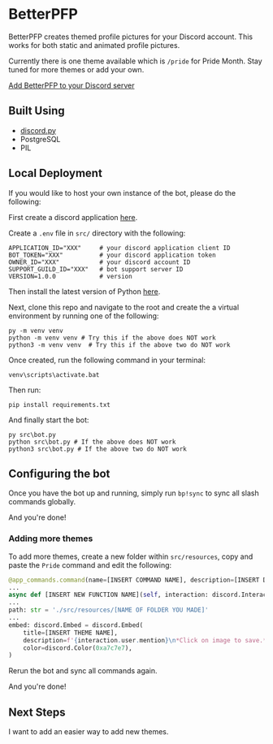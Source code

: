 # BetterPFP
BetterPFP creates themed profile pictures for your Discord account. This works for both static and animated profile pictures.

Currently there is one theme available which is `/pride` for Pride Month. Stay tuned for more themes or add your own.

[Add BetterPFP to your Discord server](https://discord.com/api/oauth2/authorize?client_id=1116051237029294191&permissions=51264&scope=bot%20applications.commands)

## Built Using
- [discord.py](https://discordpy.readthedocs.io/en/stable/)
- PostgreSQL
- PIL

## Local Deployment
If you would like to host your own instance of the bot, please do the following:

First create a discord application [here](https://discord.com/developers/applications).

Create a `.env` file in `src/` directory with the following:
```
APPLICATION_ID="XXX"     # your discord application client ID
BOT_TOKEN="XXX"          # your discord application token 
OWNER_ID="XXX"           # your discord account ID
SUPPORT_GUILD_ID="XXX"   # bot support server ID
VERSION=1.0.0            # version
```

Then install the latest version of Python [here](https://www.python.org/downloads/).

Next, clone this repo and navigate to the root and create the a virtual environment by running one of the following:
```
py -m venv venv
python -m venv venv # Try this if the above does NOT work
python3 -m venv venv  # Try this if the above two do NOT work
```

Once created, run the following command in your terminal:
```
venv\scripts\activate.bat
```

Then run:
```
pip install requirements.txt
```

And finally start the bot:
```
py src\bot.py
python src\bot.py # If the above does NOT work
python3 src\bot.py # If the above two do NOT work
```

## Configuring the bot
Once you have the bot up and running, simply run `bp!sync` to sync all slash commands globally.

And you're done!

### Adding more themes
To add more themes, create a new folder within `src/resources`, copy and paste the `Pride` command and edit the following:
```python
@app_commands.command(name=[INSERT COMMAND NAME], description=[INSERT DESCRIPTION])
...
async def [INSERT NEW FUNCTION NAME](self, interaction: discord.Interaction) -> None:
...
path: str = './src/resources/[NAME OF FOLDER YOU MADE]'
...
embed: discord.Embed = discord.Embed(
    title=[INSERT THEME NAME],
    description=f'{interaction.user.mention}\n*Click on image to save.*',
    color=discord.Color(0xa7c7e7),
)
```
Rerun the bot and sync all commands again.

And you're done!

## Next Steps
I want to add an easier way to add new themes.
